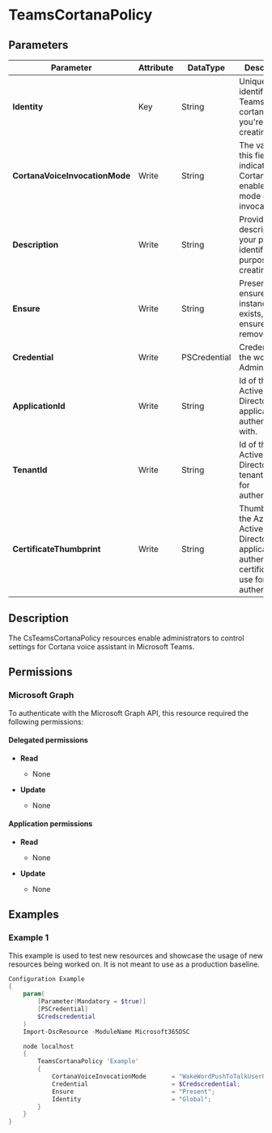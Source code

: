 ﻿# TeamsCortanaPolicy

## Parameters

| Parameter | Attribute | DataType | Description | Allowed Values |
| --- | --- | --- | --- | --- |
| **Identity** | Key | String | Unique identifier for Teams cortana policy you're creating. | |
| **CortanaVoiceInvocationMode** | Write | String | The value of this field indicates if Cortana is enabled and mode of invocation. | `Disabled`, `PushToTalkUserOverride`, `WakeWordPushToTalkUserOverride` |
| **Description** | Write | String | Provide a description of your policy to identify purpose of creating it. | |
| **Ensure** | Write | String | Present ensures the instance exists, absent ensures it is removed. | `Present`, `Absent` |
| **Credential** | Write | PSCredential | Credentials of the workload's Admin | |
| **ApplicationId** | Write | String | Id of the Azure Active Directory application to authenticate with. | |
| **TenantId** | Write | String | Id of the Azure Active Directory tenant used for authentication. | |
| **CertificateThumbprint** | Write | String | Thumbprint of the Azure Active Directory application's authentication certificate to use for authentication. | |


## Description

The CsTeamsCortanaPolicy resources enable administrators to control settings for Cortana voice assistant in Microsoft Teams.

## Permissions

### Microsoft Graph

To authenticate with the Microsoft Graph API, this resource required the following permissions:

#### Delegated permissions

- **Read**

    - None

- **Update**

    - None

#### Application permissions

- **Read**

    - None

- **Update**

    - None

## Examples

### Example 1

This example is used to test new resources and showcase the usage of new resources being worked on.
It is not meant to use as a production baseline.

```powershell
Configuration Example
{
    param(
        [Parameter(Mandatory = $true)]
        [PSCredential]
        $Credscredential
    )
    Import-DscResource -ModuleName Microsoft365DSC

    node localhost
    {
        TeamsCortanaPolicy 'Example'
        {
            CortanaVoiceInvocationMode       = "WakeWordPushToTalkUserOverride";
            Credential                       = $Credscredential;
            Ensure                           = "Present";
            Identity                         = "Global";
        }
    }
}
```

